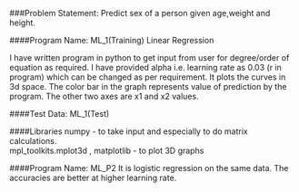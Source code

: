 ###Problem Statement: Predict sex of a person given age,weight and height.

####Program Name:  ML_1(Training)
Linear Regression  

I have written program in python to get input from user for degree/order of equation as required. I have provided alpha i.e. 
learning rate as 0.03 (r in program) which can be changed as per requirement. It plots the curves in 3d space. The color bar in the
graph represents value of prediction by the program. The other two axes are x1 and x2 values.

####Test Data: ML_1(Test)

####Libraries
numpy - to take input and especially to do matrix calculations.  
mpl_toolkits.mplot3d , matplotlib - to plot 3D graphs 

####Program Name: ML_P2
It is logistic regression on the same data. The accuracies are better at higher learning rate.
